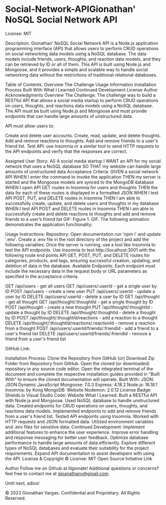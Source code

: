 # Social-Network-APIGionathan' NoSQL Social Network API

License: MIT

Description.
Gionathan' NoSQL Social Network API is a Node.js application programming interface (API) that allows users to perform CRUD operations on social networking data models using a NoSQL database. The data models include friends, users, thoughts, and reaction data models, and they can be retrieved by ID or all of them. This API is built using Node.js and Mongoose, and it provides a simple and scalable way to handle social networking data without the restrictions of traditional relational databases.

Table of Contents:
Overview
The Challenge
Usage Information
Installation Process
Built With
What I Learned
Continued Development
License
Author
Acknowledgments
Overview
The Challenge:
The challenge was to build a RESTful API that allows a social media startup to perform CRUD operations on users, thoughts, and reactions data models using a NoSQL database. The API must be built using Node.js and Mongoose and must provide endpoints that can handle large amounts of unstructured data.

API must allow users to:

Create and delete user accounts.
Create, read, update, and delete thoughts.
Add and remove reactions to thoughts.
Add and remove friends to a user's friend list.
Test API: use Insomnia or a similar tool to send HTTP requests to the API endpoints and verify that the responses are correct.

Assigned User Story:
AS A social media startup
I WANT an API for my social network that uses a NoSQL database
SO THAT my website can handle large amounts of unstructured data
Acceptance Criteria:
GIVEN a social network API
WHEN I enter the command to invoke the application
THEN my server is started and the Mongoose models are synced to the MongoDB database
WHEN I open API GET routes in Insomnia for users and thoughts
THEN the data for each of these routes is displayed in a formatted JSON
WHEN I test API POST, PUT, and DELETE routes in Insomnia
THEN I am able to successfully create, update, and delete users and thoughts in my database
WHEN I test API POST and DELETE routes in Insomnia
THEN I am able to successfully create and delete reactions to thoughts and add and remove friends to a user’s friend list
GIF:
Figure 1. GIF.
The following animation demonstrates the application functionality:


Usage Instructions:
Repository: Open documentation run 'npm i' and update '.env'.
Create a .env file in the root directory of the project and add the following variables:
Once the server is running, use a tool like Insomnia to test the API endpoints.
Use Insomnia to test http://localhost:3001 with the following route end points API GET, POST, PUT, and DELETE routes for categories, products, and tags, ensuring successful creation, updating, and deletion of data in the database.
Available Endpoints:
Each endpoint must include the necessary data in the request body or URL parameters as specified in the acceptance criteria.

GET /api/users - get all users
GET /api/users/:userId - get a single user by ID
POST /api/users - create a new user
PUT /api/users/:userId - update a user by ID
DELETE /api/users/:userId - delete a user by ID
GET /api/thought - get all thought
GET /api/thought/:thoughtId - get a single thought by ID
POST /api/thought - create a new thought
PUT /api/thought/:thoughtId - update a thought by ID
DELETE /api/thought/:thoughtId - delete a thought by ID
POST /api/thought/:thoughtId/reactions - add a reaction to a thought
DELETE /api/thought/:thoughtId/reactions/:reactionId - remove a reaction from a thought
POST /api/users/:userId/friends/:friendId - add a friend to a user's friend list
DELETE /api/users/:userId/friends/:friendId - remove a friend from a user's friend list

GitHub Link: 

Installation Process:
Clone the Repository from GitHub (or) Download Zip Folder from Repository from GitHub.
Open the cloned (or downloaded) repository in any source code editor.
Open the integrated terminal of the document and complete the respective installation guides provided in "Built With" to ensure the cloned documentation will operate.
Built With:
JSON: JSON
Dynamic JavaScript
Mongoose: 7.0.3
Express: 4.18.2
Node.js: 16.18.1
Insomnia: by Kong
MongoDB: Website
Nodemon: 2.0.12
License Badge: Shields.io
Visual Studio Code: Website
What I Learned:
Built a RESTful API with Node.js and Mongoose.
Used NoSQL database to handle unstructured data.
Created endpoints for CRUD operations on users, thoughts, and reactions data models.
Implemented endpoints to add and remove friends from a user's friend list.
Tested API endpoints using Insomnia.
Worked with HTTP requests and JSON formatted data.
Utilized environment variables and .env files for sensitive data.
Continued Development:
Implement additional features to enhance the user experience.
Improve error handling and response messaging for better user feedback.
Optimize database performance to handle large amounts of data efficiently.
Explore different types of NoSQL databases and evaluate their suitability for the project requirements.
Expand API documentation to assist developers with using the API.
License & Copyright ©
License: MIT Open Source Initiative Link

Author
Follow me on Github at lilgionate! Additional questions or concerns? feel free to contact me at gioanathanv@gmail.com.

Until next, adios!

© 2023 Gionathan Vargas. Confidential and Proprietary. All Rights Reserved.